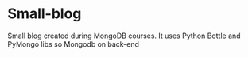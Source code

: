 # Small-blog
Small blog created during MongoDB courses.
It uses Python Bottle and PyMongo libs so Mongodb on back-end
